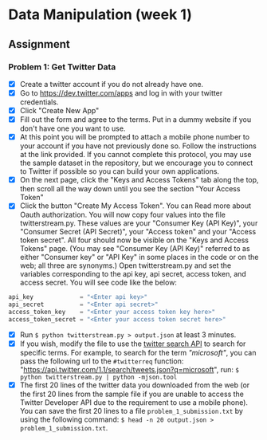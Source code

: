# Data Manipulation (week 1)

## Assignment

### Problem 1: Get Twitter Data

- [x] Create a twitter account if you do not already have one.
- [x] Go to https://dev.twitter.com/apps and log in with your twitter credentials.
- [x] Click "Create New App"
- [x] Fill out the form and agree to the terms. Put in a dummy website if you don't have one you want to use.
- [x] At this point you will be prompted to attach a mobile phone number to your account if you have not previously done so. Follow the instructions at the link provided. If you cannot complete this protocol, you may use the sample dataset in the repository, but we encourage you to connect to Twitter if possible so you can build your own applications.
- [x] On the next page, click the "Keys and Access Tokens" tab along the top, then scroll all the way down until you see the section "Your Access Token"
- [x] Click the button "Create My Access Token". You can Read more about Oauth authorization.
You will now copy four values into the file twitterstream.py. These values are your "Consumer Key (API Key)", your "Consumer Secret (API Secret)", your "Access token" and your "Access token secret". All four should now be visible on the "Keys and Access Tokens" page. (You may see "Consumer Key (API Key)" referred to as either "Consumer key" or "API Key" in some places in the code or on the web; all three are synonyms.) Open twitterstream.py and set the variables corresponding to the api key, api secret, access token, and access secret. You will see code like the below:

```python
api_key             = "<Enter api key>"
api_secret          = "<Enter api secret>"
access_token_key    = "<Enter your access token key here>"
access_token_secret = "<Enter your access token secret here>"
```
- [x] Run `$ python twitterstream.py > output.json` at least 3 minutes.
- [x] If you wish, modify the file to use the [twitter search API](https://dev.twitter.com/docs/api/1.1/get/search/tweets) to search for specific terms. For example, to search for the term *"microsoft"*, you can pass the following url to the `#twitterreq` function: "https://api.twitter.com/1.1/search/tweets.json?q=microsoft", run: `$ python twitterstream.py | python -mjson.tool`
- [x] The first 20 lines of the twitter data you downloaded from the web (or the first 20 lines from the sample file if you are unable to access the Twitter Developer API due to the requirement to use a mobile phone). You can save the first 20 lines to a file `problem_1_submission.txt` by using the following command: `$ head -n 20 output.json > problem_1_submission.txt`.

